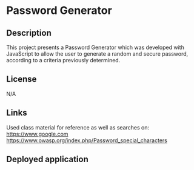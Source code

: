 # Password Generator

## Description

This project presents a Password Generator which was developed with JavaScript to allow the user to generate a random and secure password, according to a criteria previously determined. 

## License

N/A

## Links

Used class material for reference as well as searches on: 
https://www.google.com
https://www.owasp.org/index.php/Password_special_characters

## Deployed application
